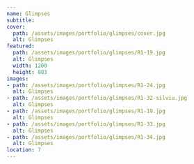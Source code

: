 ```yaml
---
name: Glimpses
subtitle:
cover:
  path: /assets/images/portfolio/glimpses/cover.jpg
  alt: Glimpses
featured:
  path: /assets/images/portfolio/glimpses/R1-19.jpg
  alt: Glimpses
  width: 1200
  height: 803
images:
- path: /assets/images/portfolio/glimpses/R1-24.jpg
  alt: Glimpses
- path: /assets/images/portfolio/glimpses/R1-32-silviu.jpg
  alt: Glimpses
- path: /assets/images/portfolio/glimpses/R1-19.jpg
  alt: Glimpses
- path: /assets/images/portfolio/glimpses/R1-33.jpg
  alt: Glimpses
- path: /assets/images/portfolio/glimpses/R1-34.jpg
  alt: Glimpses
location: 7
---
```

